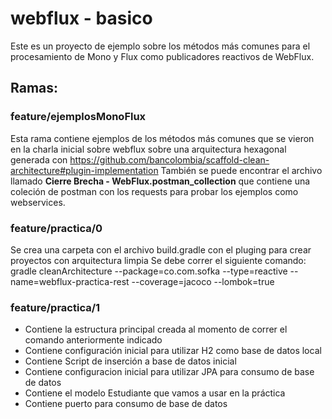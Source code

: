 # webflux - basico

Este es un proyecto de ejemplo sobre los métodos más comunes para el procesamiento de Mono y Flux como publicadores reactivos de WebFlux.

## Ramas:

### feature/ejemplosMonoFlux
Esta rama contiene ejemplos de los métodos más comunes que se vieron en la charla inicial sobre webflux sobre una arquitectura hexagonal generada con https://github.com/bancolombia/scaffold-clean-architecture#plugin-implementation 
También se puede encontrar el archivo llamado **Cierre Brecha - WebFlux.postman_collection** que contiene una coleción de postman con los requests para probar los ejemplos como webservices.

### feature/practica/0
Se crea una carpeta con el archivo build.gradle con el pluging para crear proyectos con arquitectura limpia
Se debe correr el siguiente comando: 
gradle cleanArchitecture --package=co.com.sofka --type=reactive --name=webflux-practica-rest --coverage=jacoco --lombok=true

### feature/practica/1
* Contiene la estructura principal creada al momento de correr el comando anteriormente indicado
* Contiene configuración inicial para utilizar H2 como base de datos local
* Contiene Script de inserción a base de datos inicial
* Contiene configuracion inicial para utilizar JPA para consumo de base de datos
* Contiene el modelo Estudiante que vamos a usar en la práctica
* Contiene puerto para consumo de base de datos

